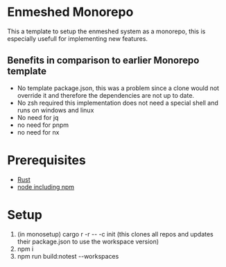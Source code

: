 # Enmeshed Monorepo

This a template to setup the enmeshed system as a monorepo, this is especially usefull for implementing new features.

## Benefits in comparison to earlier Monorepo template

- No template package.json, this was a problem since a clone would not override it and therefore the dependencies are not up to date.
- No zsh required this implementation does not need a special shell and runs on windows and linux
- No need for jq
- no need for pnpm
- no need for nx

# Prerequisites

- [Rust]("https://www.rust-lang.org/tools/install")
- [node including npm](https://nodejs.org/en/download)

# Setup

1. (in monosetup) cargo r -r -- -c init (this clones all repos and updates their package.json to use the workspace version)
2. npm i
3. npm run build:notest --workspaces
